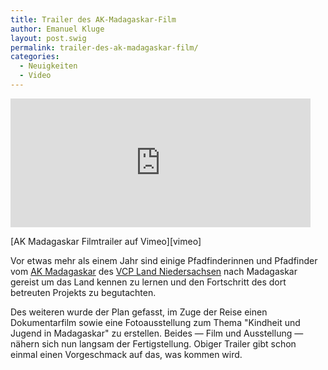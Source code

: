 ```yaml
---
title: Trailer des AK-Madagaskar-Film
author: Emanuel Kluge
layout: post.swig
permalink: trailer-des-ak-madagaskar-film/
categories:
  - Neuigkeiten
  - Video
---
```


<div style="position: relative; max-width: 480px; padding-top: 40.909091%; margin: 1em 0; overflow: hidden">
  <iframe src="https://player.vimeo.com/video/32564110?title=0&amp;byline=0&amp;portrait=0" width="480" height="270" frameborder="0" webkitallowfullscreen="" mozallowfullscreen="" allowfullscreen="" style="position: absolute; top: 0; right: 0; bottom: 0; left: 0; width: 100%; height: 100%"></iframe>
</div>  
[AK Madagaskar Filmtrailer auf Vimeo][vimeo]

Vor etwas mehr als einem Jahr sind einige Pfadfinderinnen und Pfadfinder vom [AK Madagaskar][akmadagaskar] des [VCP Land Niedersachsen][vcp_nds] nach Madagaskar gereist um das Land kennen zu lernen und den Fortschritt des dort betreuten Projekts zu begutachten.

Des weiteren wurde der Plan gefasst, im Zuge der Reise einen Dokumentarfilm sowie eine Fotoausstellung zum Thema "Kindheit und Jugend in Madagaskar" zu erstellen. Beides &mdash; Film und Ausstellung &mdash; nähern sich nun langsam der Fertigstellung. Obiger Trailer gibt schon einmal einen Vorgeschmack auf das, was kommen wird.

[vimeo]: http://vimeo.com/32564110
[akmadagaskar]: http://akmadagaskar.vcp-nds.de/ 'AK Madagaskar'
[vcp_nds]: http://www.vcp-niedersachsen.de/ 'VCP Land Niedersachsen'
